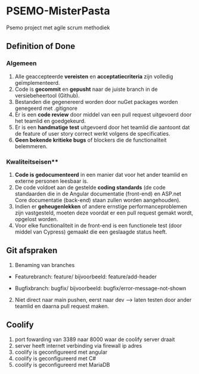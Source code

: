 # PSEMO-MisterPasta
Psemo project met agile scrum methodiek


## Definition of Done
### Algemeen
1. Alle geaccepteerde **vereisten** en **acceptatiecriteria** zijn volledig geïmplementeerd.
2. Code is **gecommit** en **gepusht** naar de juiste branch in de versiebeheertool (Github).
3. Bestanden die gegenereerd worden door nuGet packages worden genegeerd met .gitignore
4. Er is een **code review** door middel van een pull request uitgevoerd door het teamlid en goedgekeurd.
5. Er is een **handmatige test** uitgevoerd door het teamlid die aantoont dat de feature of user story correct werkt volgens de specificaties.
6. **Geen bekende kritieke bugs** of blockers die de functionaliteit belemmeren.

### Kwaliteitseisen**
1. **Code is gedocumenteerd** in een manier dat voor het ander teamlid en externe personen leesbaar is.
2. De code voldoet aan de gestelde **coding standards** (de code standaarden die in de Angular documentatie (front-end) en ASP.net Core documentatie (back-end) staan zullen worden aangehouden).
3. Indien er **geheugenlekken** of andere ernstige performanceproblemen zijn vastgesteld, moeten deze voordat er een pull request gemakt wordt, opgelost worden.
4. Voor elke functionaliteit in de front-end is een functionele test (door middel van Cypress) gemaakt die een geslaagde status heeft.

## Git afspraken
1. Benaming van branches
* Featurebranch: 
feature/<korte-beschrijving-van-de-ticker>
bijvoorbeeld: feature/add-header

* Bugfixbranch:
bugfix/<bug-naam>
bijvoorbeeld: bugfix/error-message-not-shown
2. Niet direct naar main pushen, eerst naar dev --> laten testen door ander teamlid en daarna pull request maken.
   
## Coolify
1. port fowarding van 3389 naar 8000 waar de coolify server draait
2. server heeft internet verbinding via firewall ip adres
3. coolify is geconfigureerd met angular
4. coolify is geconfigureerd met C#
5. coolify is geconfigureerd met MariaDB
